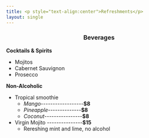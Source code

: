 ```yaml
---
title: <p style="text-align:center">Refreshments</p>
layout: single 
---
```


<h3 style="text-align:center;">Beverages</h3>

**Cocktails & Spirits**  
- Mojitos 
- Cabernet Sauvignon  
- Prosecco

**Non-Alcoholic**  
- Tropical smoothie
    - *Mango*------------------**$8**
    - *Pineapple*--------------**$8**
    - *Coconut*----------------**$8**
- Virgin Mojito ---------------**$15** 
    - Rereshing mint and lime, no alcohol 